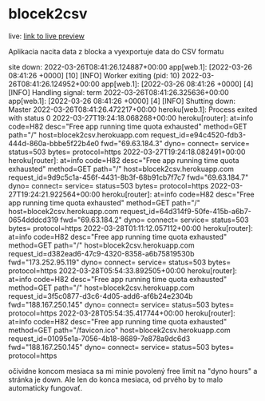 # blocek2csv

live: [link to live preview](https://blocek2csv.herokuapp.com/)

Aplikacia nacita data z blocka a vyexportuje data do CSV formatu


site down:
2022-03-26T08:41:26.124887+00:00 app[web.1]: [2022-03-26 08:41:26 +0000] [10] [INFO] Worker exiting (pid: 10)
2022-03-26T08:41:26.124952+00:00 app[web.1]: [2022-03-26 08:41:26 +0000] [4] [INFO] Handling signal: term
2022-03-26T08:41:26.325636+00:00 app[web.1]: [2022-03-26 08:41:26 +0000] [4] [INFO] Shutting down: Master
2022-03-26T08:41:26.472217+00:00 heroku[web.1]: Process exited with status 0
2022-03-27T19:24:18.068268+00:00 heroku[router]: at=info code=H82 desc="Free app running time quota exhausted" method=GET path="/" host=blocek2csv.herokuapp.com request_id=e94c4520-fdb3-444d-860a-bbbe5f22b4e0 fwd="69.63.184.3" dyno= connect= service= status=503 bytes= protocol=https
2022-03-27T19:24:18.082491+00:00 heroku[router]: at=info code=H82 desc="Free app running time quota exhausted" method=GET path="/" host=blocek2csv.herokuapp.com request_id=9d9c5c1a-456f-4431-8b3f-68b91cb7f7c7 fwd="69.63.184.7" dyno= connect= service= status=503 bytes= protocol=https
2022-03-27T19:24:21.922564+00:00 heroku[router]: at=info code=H82 desc="Free app running time quota exhausted" method=GET path="/" host=blocek2csv.herokuapp.com request_id=64d314f9-50fe-415b-a6b7-0654dddcd319 fwd="69.63.184.2" dyno= connect= service= status=503 bytes= protocol=https
2022-03-28T01:11:12.057112+00:00 heroku[router]: at=info code=H82 desc="Free app running time quota exhausted" method=GET path="/" host=blocek2csv.herokuapp.com request_id=d382ead6-47c9-4320-8358-a6b75819530b fwd="173.252.95.119" dyno= connect= service= status=503 bytes= protocol=https
2022-03-28T05:54:33.892505+00:00 heroku[router]: at=info code=H82 desc="Free app running time quota exhausted" method=GET path="/" host=blocek2csv.herokuapp.com request_id=3f5c0877-d3c6-4d05-add6-af6b24e2304b fwd="188.167.250.145" dyno= connect= service= status=503 bytes= protocol=https
2022-03-28T05:54:35.417744+00:00 heroku[router]: at=info code=H82 desc="Free app running time quota exhausted" method=GET path="/favicon.ico" host=blocek2csv.herokuapp.com request_id=01095e1a-7056-4b18-8689-7e878a9dc6d3 fwd="188.167.250.145" dyno= connect= service= status=503 bytes= protocol=https

očividne koncom mesiaca sa mi minie povolený free limit na "dyno hours" a stránka je down. Ale len do konca mesiaca, od prvého by to malo automaticky fungovať.
